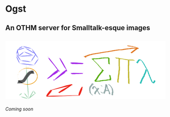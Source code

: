 # Ogst
## An OTHM server for Smalltalk-esque images
![Flower logo](logo.png?raw=true "Ogst flower")
---

*Coming soon*
